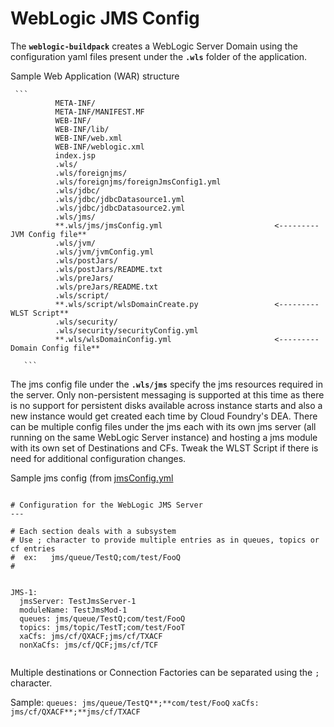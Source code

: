# WebLogic JMS Config

The **`weblogic-buildpack`** creates a WebLogic Server Domain using the configuration yaml files present under the **`.wls`** folder of the application.

Sample Web Application (WAR) structure

     ```
              META-INF/
              META-INF/MANIFEST.MF
              WEB-INF/
              WEB-INF/lib/
              WEB-INF/web.xml
              WEB-INF/weblogic.xml
              index.jsp
              .wls/
              .wls/foreignjms/
              .wls/foreignjms/foreignJmsConfig1.yml
              .wls/jdbc/
              .wls/jdbc/jdbcDatasource1.yml
              .wls/jdbc/jdbcDatasource2.yml
              .wls/jms/
              **.wls/jms/jmsConfig.yml                         <--------- JVM Config file**
              .wls/jvm/
              .wls/jvm/jvmConfig.yml
              .wls/postJars/
              .wls/postJars/README.txt
              .wls/preJars/
              .wls/preJars/README.txt
              .wls/script/
              **.wls/script/wlsDomainCreate.py                 <--------- WLST Script**
              .wls/security/
              .wls/security/securityConfig.yml
              **.wls/wlsDomainConfig.yml                       <--------- Domain Config file**

       ```

The jms config file under the **`.wls/jms`** specify the jms resources required in the server.
Only non-persistent messaging is supported at this time as there is no support for persistent disks available across instance starts and also a new instance would get created each time by Cloud Foundry's DEA.
There can be multiple config files under the jms each with its own jms server (all running on the same WebLogic Server instance) and hosting a jms module with its own set of Destinations and CFs.
Tweak the WLST Script if there is need for additional configuration changes.


Sample jms config (from [jmsConfig.yml](resources/wls/jms/jmsConfig.yml)

```

# Configuration for the WebLogic JMS Server
---

# Each section deals with a subsystem
# Use ; character to provide multiple entries as in queues, topics or cf entries
#  ex:   jms/queue/TestQ;com/test/FooQ
#


JMS-1:
  jmsServer: TestJmsServer-1
  moduleName: TestJmsMod-1
  queues: jms/queue/TestQ;com/test/FooQ
  topics: jms/topic/TestT;com/test/FooT
  xaCfs: jms/cf/QXACF;jms/cf/TXACF
  nonXaCfs: jms/cf/QCF;jms/cf/TCF


```

Multiple destinations or Connection Factories can be separated using the `;` character.

Sample:
  `queues: jms/queue/TestQ**;**com/test/FooQ`
  `xaCfs: jms/cf/QXACF**;**jms/cf/TXACF`


